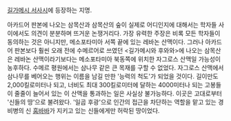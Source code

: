 [길가메시 서사시](%EA%B8%B8%EA%B0%80%EB%A9%94%EC%8B%9C%20%EC%84%9C%EC%82%AC%EC%8B%9C.md)에 등장하는 지명.

아카드어 판본에 나오는 삼목산과 삼목산의 숲이 실제로 어디인지에 대해서는 학자들 사이에서도 의견이 분분하며 뜨거운 논쟁거리다. 가장 유력한
주장은 비록 모든 학자들이 동의하는 것은 아니지만, 메소포타미아 서쪽 끝에 있는 레바논 산맥이다. 그러나 아카드어 판본보다 훨씬 오래 전에
수메르어로 쓰였던 <길가메시와 후와와>에 나오는 삼목산은 레바논 산맥이라기보다는 메소포타미아 북동쪽에 위치한 자그로스 산맥일 가능성이
농후하다. 수메르 평원에서는 삼나무 같은 큰 목재를 구할 수 없었다. 자그로스 산맥에서 삼나무를 베어오는 행위는 이름을 남길 만한 '능력의
척도'가 되었을 것이다. 길이만도 2,000킬로미터나 되고, 너비도 최대 300킬로미터에 달하는 4000미터나 되는 고봉들이 줄줄이 늘어서
있는 이 산맥을 통과하는 일은 사실상 불가능하다. 이곳은 고대로부터 '신들의 땅'으로 불려왔다. '일곱 후광'으로 인간의 접근을 차단하는
역할을 맡고 있는 경비병의 신 [훔바바](%ED%9B%94%EB%B0%94%EB%B0%94.md)가 지키고 있는 신들에게만 허락된
땅이었다.

